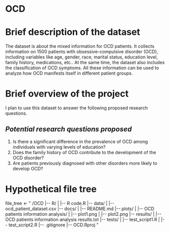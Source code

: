 # OCD

# **Brief description of the dataset**

The dataset is about the mixed information for OCD patients. It collects information on 1500 patients with obsessive-compulsive disorder (OCD), including variables like age, gender, race, marital status, education level, family history, medications, etc.. At the same time, the dataset also includes the classification of OCD symptoms. All these information can be used to analyze how OCD manifests itself in different patient groups.

# **Brief overview of the project**

I plan to use this dataset to answer the following proposed research questions.

## ***Potential research questions proposed***

1. Is there a significant difference in the prevalence of OCD among individuals with varying levels of education?
2. Does the family history of OCD contribute to the development of the OCD disorder?
3. Are patients previously diagnosed with other disorders more likely to develop OCD?

# **Hypothetical file tree**

file_tree <- "
/OCD
|-- R/
|   |-- R code.R
|-- data/
|   |-- ocd_patient_dataset.csv
|-- docs/
|   |-- README.md
|-- plots/
|   |-- OCD patients information analysis/
|       |-- plot1.png
|       |-- plot2.png
|-- results/
|   |-- OCD patients information analysis results.txt
|-- tests/
|   |-- test_script1.R
|   |-- test_script2.R
|-- .gitignore
|-- OCD.Rproj
"
